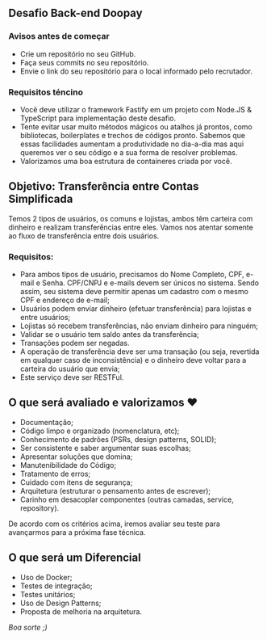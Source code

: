 ## Desafio Back-end Doopay

### Avisos antes de começar

- Crie um repositório no seu GitHub.
- Faça seus commits no seu repositório.
- Envie o link do seu repositório para o local informado pelo recrutador.

### Requisitos téncino

- Você deve utilizar o framework Fastify em um projeto com Node.JS & TypeScript para implementação deste desafio.
- Tente evitar usar muito métodos mágicos ou atalhos já prontos, como bibliotecas, boilerplates e trechos de códigos pronto. Sabemos que essas facilidades aumentam a produtividade no dia-a-dia mas aqui queremos ver o seu código e a sua forma de resolver problemas.
- Valorizamos uma boa estrutura de containeres criada por você.


## Objetivo: Transferência entre Contas Simplificada
Temos 2 tipos de usuários, os comuns e lojistas, ambos têm carteira com dinheiro e realizam transferências entre eles. Vamos nos atentar somente ao fluxo de transferência entre dois usuários.

### Requisitos:

- Para ambos tipos de usuário, precisamos do Nome Completo, CPF, e-mail e Senha. CPF/CNPJ e e-mails devem ser únicos no sistema. Sendo assim, seu sistema deve permitir apenas um cadastro com o mesmo CPF e endereço de e-mail;
- Usuários podem enviar dinheiro (efetuar transferência) para lojistas e entre usuários;
- Lojistas só recebem transferências, não enviam dinheiro para ninguém;
- Validar se o usuário tem saldo antes da transferência;
- Transações podem ser negadas.
- A operação de transferência deve ser uma transação (ou seja, revertida em qualquer caso de inconsistência) e o dinheiro deve voltar para a carteira do usuário que envia;
- Este serviço deve ser RESTFul.


## O que será avaliado e valorizamos ❤️

- Documentação;
- Código limpo e organizado (nomenclatura, etc);
- Conhecimento de padrões (PSRs, design patterns, SOLID);
- Ser consistente e saber argumentar suas escolhas;
- Apresentar soluções que domina;
- Manutenibilidade do Código;
- Tratamento de erros;
- Cuidado com itens de segurança;
- Arquitetura (estruturar o pensamento antes de escrever);
- Carinho em desacoplar componentes (outras camadas, service, repository).

De acordo com os critérios acima, iremos avaliar seu teste para avançarmos para a próxima fase técnica.


## O que será um Diferencial

- Uso de Docker;
- Testes de integração;
- Testes unitários;
- Uso de Design Patterns;
- Proposta de melhoria na arquitetura.


*Boa sorte ;)*
